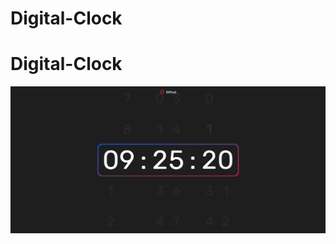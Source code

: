 # Digital-Clock

# Digital-Clock


![](https://github.com/Nabeelshar/Digital-Clock/blob/main/Capture.PNG)
